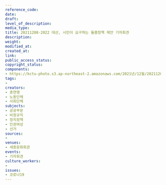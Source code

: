 ```yaml
---
reference_code: 
date: 
draft: 
level_of_description: 
media_type: 
title: 20211208-2022 대선, 시민이 요구하는 돌봄정책 제안 기자회견
description: 
weight: 
modified_at: 
created_at: 
link: 
public_access_status: 
copyright_status: 
components:
- https://kctu-photo.s3.ap-northeast-2.amazonaws.com/2021년/12월/20211208-2022+대선,+시민이+요구하는+돌봄정책+제안+기자회견/_5D40218.jpg
tags:
- 
creators:
- 총연맹
- 노동단체
- 사회단체
subjects:
- 공공부문
- 비정규직
- 정치정책
- 인권여성
- 선거
sources:
- 
venues:
- 세종문화회관
events:
- 기자회견
culture_workers:
- 
issues:
- 코로나19
---
```

